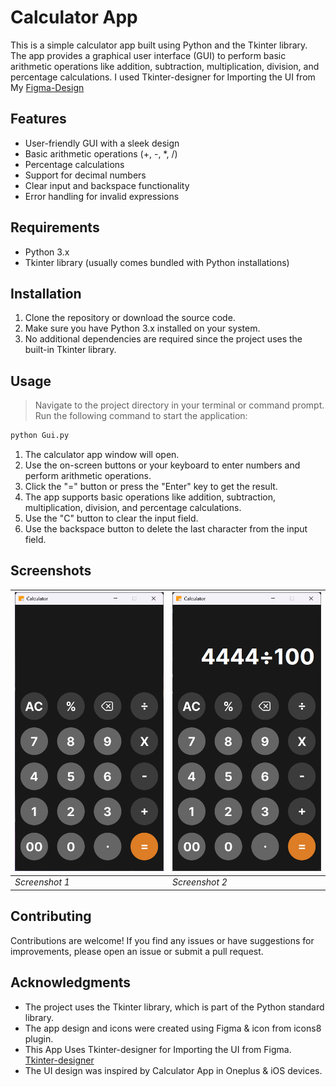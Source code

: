 # Calculator App

This is a simple calculator app built using Python and the Tkinter library. The app provides a graphical user interface (GUI) to perform basic arithmetic operations like addition, subtraction, multiplication, division, and percentage calculations.
I used Tkinter-designer for Importing the UI from My [Figma-Design](https://www.figma.com/file/n0zITpMvBjw12504WO3j82/4444-Calculator-tinker?type=design&node-id=0%3A1&mode=design&t=HI5JKjdC3ypxRDYs-1)

## Features

- User-friendly GUI with a sleek design
- Basic arithmetic operations (+, -, \*, /)
- Percentage calculations
- Support for decimal numbers
- Clear input and backspace functionality
- Error handling for invalid expressions

## Requirements

- Python 3.x
- Tkinter library (usually comes bundled with Python installations)

## Installation

1. Clone the repository or download the source code.
2. Make sure you have Python 3.x installed on your system.
3. No additional dependencies are required since the project uses the built-in Tkinter library.

## Usage

> Navigate to the project directory in your terminal or command prompt.
> Run the following command to start the application:

```bash
python Gui.py
```

1. The calculator app window will open.
2. Use the on-screen buttons or your keyboard to enter numbers and perform arithmetic operations.
3. Click the "=" button or press the "Enter" key to get the result.
4. The app supports basic operations like addition, subtraction, multiplication, division, and percentage calculations.
5. Use the "C" button to clear the input field.
6. Use the backspace button to delete the last character from the input field.

## Screenshots

| ![Calculator App](/assets/frame0/ss1.png) | ![Calculator App](/assets/frame0/ss2.png) |
| ----------------------------------------- | ----------------------------------------- |
| _Screenshot 1_                            | _Screenshot 2_                            |

## Contributing

Contributions are welcome! If you find any issues or have suggestions for improvements, please open an issue or submit a pull request.

## Acknowledgments

- The project uses the Tkinter library, which is part of the Python standard library.
- The app design and icons were created using Figma & icon from icons8 plugin.
- This App Uses Tkinter-designer for Importing the UI from Figma. [Tkinter-designer](https://github.com/ParthJadhav/Tkinter-Designer)
- The UI design was inspired by Calculator App in Oneplus & iOS devices.
